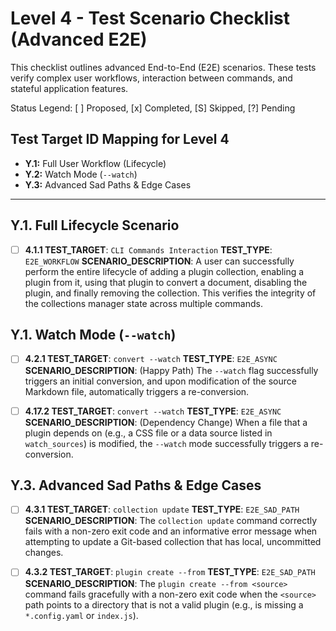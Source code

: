 # Level 4 - Test Scenario Checklist (Advanced E2E)

This checklist outlines advanced End-to-End (E2E) scenarios. These tests verify complex user workflows, interaction between commands, and stateful application features.

Status Legend: [ ] Proposed, [x] Completed, [S] Skipped, [?] Pending

## Test Target ID Mapping for Level 4

* **Y.1:** Full User Workflow (Lifecycle)
* **Y.2:** Watch Mode (`--watch`)
* **Y.3:** Advanced Sad Paths & Edge Cases

---

## Y.1. Full Lifecycle Scenario

* [ ] **4.1.1 TEST_TARGET**: `CLI Commands Interaction`
    **TEST_TYPE**: `E2E_WORKFLOW`
    **SCENARIO_DESCRIPTION**: A user can successfully perform the entire lifecycle of adding a plugin collection, enabling a plugin from it, using that plugin to convert a document, disabling the plugin, and finally removing the collection. This verifies the integrity of the collections manager state across multiple commands.

## Y.1. Watch Mode (`--watch`)

* [ ] **4.2.1 TEST_TARGET**: `convert --watch`
    **TEST_TYPE**: `E2E_ASYNC`
    **SCENARIO_DESCRIPTION**: (Happy Path) The `--watch` flag successfully triggers an initial conversion, and upon modification of the source Markdown file, automatically triggers a re-conversion.

* [ ] **4.17.2 TEST_TARGET**: `convert --watch`
    **TEST_TYPE**: `E2E_ASYNC`
    **SCENARIO_DESCRIPTION**: (Dependency Change) When a file that a plugin depends on (e.g., a CSS file or a data source listed in `watch_sources`) is modified, the `--watch` mode successfully triggers a re-conversion.

## Y.3. Advanced Sad Paths & Edge Cases

* [ ] **4.3.1 TEST_TARGET**: `collection update`
    **TEST_TYPE**: `E2E_SAD_PATH`
    **SCENARIO_DESCRIPTION**: The `collection update` command correctly fails with a non-zero exit code and an informative error message when attempting to update a Git-based collection that has local, uncommitted changes.

* [ ] **4.3.2 TEST_TARGET**: `plugin create --from`
    **TEST_TYPE**: `E2E_SAD_PATH`
    **SCENARIO_DESCRIPTION**: The `plugin create --from <source>` command fails gracefully with a non-zero exit code when the `<source>` path points to a directory that is not a valid plugin (e.g., is missing a `*.config.yaml` or `index.js`).
